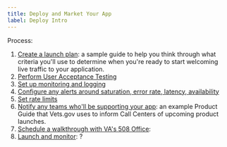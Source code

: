 ```yaml
---
title: Deploy and Market Your App
label: Deploy Intro
---
```


Process:

1. [Create a launch plan](./): a sample guide to help you think through what criteria you'll use to determine when you're ready to start welcoming live traffic to your application.
1. [Perform User Acceptance Testing](./)
1. [Set up monitoring and logging](./)
1. [Configure any alerts around saturation, error rate, latency, availability](./)
1. [Set rate limits](./)
1. [Notify any teams who'll be supporting your app](./): an example Product Guide that Vets.gov uses to inform Call Centers of upcoming product launches.
1. [Schedule a walkthrough with VA's 508 Office](./):
1. [Launch and monitor](./): ?
